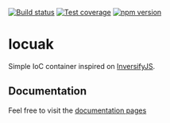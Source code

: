 [![Build status](https://github.com/cuaklabs/iocuak/workflows/build/badge.svg)](https://github.com/cuaklabs/iocuak/workflows/build/badge.svg)
[![Test coverage](https://codecov.io/gh/cuaklabs/iocuak/branch/master/graph/badge.svg?flag=iocuak)](https://codecov.io/gh/cuaklabs/iocuak/branch/master/graph/badge.svg?flag=iocuak)
[![npm version](https://img.shields.io/github/package-json/v/cuaklabs/iocuak?filename=packages%2Fiocuak%2Fpackage.json&style=plastic)](https://www.npmjs.com/package/@cuaklabs/iocuak)

# Iocuak

Simple IoC container inspired on [InversifyJS](https://github.com/inversify/InversifyJS).

## Documentation

Feel free to visit the [documentation pages](https://cuaklabs.github.io/iocuak-docs)
